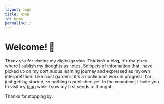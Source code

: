 ```yaml
---
layout: page
title: Home
id: home
permalink: /
---
```


# Welcome! 🌱

Thank you for visiting my digital garden. This isn't a blog, it's the place where I publish my thoughts as notes. Snippets of information that I have picked up on my continuous learning journey and expressed as my own interpretation. Like most gardens, it's a continuous work in progress. I'm just getting started, so nothing is published yet. In the meantime, I invite you to visit my [blog](https://www.owenvachell.com) while I sow my first seeds of thought.

Thanks for stopping by.

<style>
  .wrapper {
    max-width: 46em;
  }
</style>
